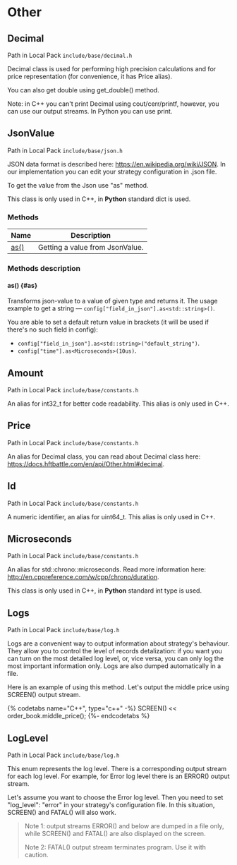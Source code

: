 # Other

## Decimal

Path in Local Pack `include/base/decimal.h`

Decimal class is used for performing high precision calculations and for price representation (for convenience, it has Price alias).

You can also get double using get_double() method.

Note: in C++ you can't print Decimal using cout/cerr/printf, however, you can use our output streams.
In Python you can use print.

## JsonValue

Path in Local Pack `include/base/json.h`

JSON data format is described here: <https://en.wikipedia.org/wiki/JSON>.
In our implementation you can edit your strategy configuration in .json file.

To get the value from the Json use "as" method.

This class is only used in C++, in **Python** standard dict is used.

### Methods

| Name | Description |
| --- | --- |
| [as()](#as) | Getting a value from JsonValue. |

### Methods description

#### as() {#as}

Transforms json-value to a value of given type and returns it.
The usage example to get a string — `config["field_in_json"].as<std::string>()`.

You are able to set a default return value in brackets (it will be used if there's no such field in config):

- `config["field_in_json"].as<std::string>("default_string")`.
- `config["time"].as<Microseconds>(10us)`.


## Amount

Path in Local Pack `include/base/constants.h`

An alias for int32_t for better code readability.
This alias is only used in C++.

## Price

Path in Local Pack `include/base/constants.h`

An alias for Decimal class, you can read about Decimal class here: <https://docs.hftbattle.com/en/api/Other.html#decimal>.

## Id

Path in Local Pack `include/base/constants.h`

A numeric identifier, an alias for uint64_t.
This alias is only used in C++.

## Microseconds

Path in Local Pack `include/base/constants.h`

An alias for std::chrono::microseconds.
Read more information here: <http://en.cppreference.com/w/cpp/chrono/duration>.

This class is only used in C++, in **Python** standard int type is used.

## Logs

Path in Local Pack `include/base/log.h`

Logs are a convenient way to output information about strategy's behaviour.
They allow you to control the level of records detalization: if you want you can turn on the most detailed log level, or, vice versa, you can only log the most important information only.
Logs are also dumped automatically in a file.

Here is an example of using this method.
Let's output the middle price using SCREEN() output stream.

{% codetabs name="C++", type="c++" -%}
SCREEN() << order_book.middle_price();
{%- endcodetabs %}

## LogLevel

Path in Local Pack `include/base/log.h`

This enum represents the log level.
There is a corresponding output stream for each log level.
For example, for Error log level there is an ERROR() output stream.

Let's assume you want to choose the Error log level.
Then you need to set "log_level": "error" in your strategy's configuration file.
In this situation, SCREEN() and FATAL() will also work.

> Note 1: output streams ERROR() and below are dumped in a file only, while SCREEN() and FATAL() are also displayed on the screen.
>
> Note 2: FATAL() output stream terminates program.
> Use it with caution.
